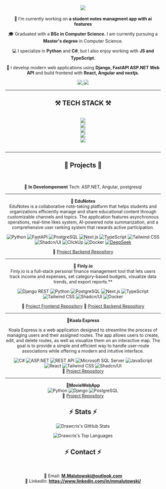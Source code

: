 <h1 align="center">
    <img src="https://readme-typing-svg.herokuapp.com/?font=Righteous&size=35&center=true&vCenter=true&width=500&height=70&duration=4000&lines=Hi+There!+👋;+I'm+Maciej+Małutowski!;" />
</h1>



<div align="center">
 
 🔭 I’m currently working on **a student notes managment app with ai features**

 🎓  Graduated with a **BSc in Computer Science.** I am currently pursuing a **Master's degree** in Computer Science.

💻 I specialize in **Python** and **C#**, but I also enjoy working with **JS and TypeScript**.

🚀 I develop modern web applications using **Django, FastAPI ASP.NET Web API** and build frontend with **React, Angular and nextjs**. 
 

 </div>
 
<div align="center"> 
  <a href="mailto:M.Malutowski@outlook.com">
    <img src="https://img.shields.io/badge/Outlook-333333?style=for-the-badge&logo=gmail&logoColor=blue" />
  </a>
  <a href="https://www.linkedin.com/in/mmalutowski" target="_blank">
    <img src="https://img.shields.io/badge/LinkedIn-0077B5?style=for-the-badge&logo=linkedin&logoColor=white" target="_blank" />
  </a>

</div>

 <hr/>

<h2 align="center">⚒️ TECH STACK ⚒️</h2>
<br/>
<div align="center">
<img src="https://skillicons.dev/icons?i=python,cs,javascript,typescript" /><br>
    <img src="https://skillicons.dev/icons?i=fastapi,django,dotnet,nextjs,react,angular" /><br>
    <img src="https://skillicons.dev/icons?i=postgresql,mysql,mongo" /><br>
    <img src="https://skillicons.dev/icons?i=docker,git,github" /><br>
    <img src="https://skillicons.dev/icons?i=vscode,visualstudio,rider,pycharm" /><br>
</div>

<br/>
<hr/>

<h2 align="center">📌 Projects 📌</h2> 
<br>
<div align="center">

📌 **In Develompement** 
Tech: ASP.NET, Angular, postgresql
<hr/>

📌 **EduNotes**  
EduNotes is a collaborative note-taking platform that helps students and organizations efficiently manage and share educational content through customizable channels and topics. The application features asynchronous operations, real-time likes system, AI-powered note summarization, and a comprehensive user ranking system that rewards active participation.

![Python](https://img.shields.io/badge/Python-3776AB?style=for-the-badge&logo=python&logoColor=white)
![FastAPI](https://img.shields.io/badge/FastAPI-009688?style=for-the-badge&logo=fastapi&logoColor=white)
![PostgreSQL](https://img.shields.io/badge/PostgreSQL-336791?style=for-the-badge&logo=postgresql&logoColor=white)
![Next.js](https://img.shields.io/badge/Next.js-000?logo=nextdotjs&logoColor=white)
![TypeScript](https://img.shields.io/badge/TypeScript-3178C6?style=for-the-badge&logo=typescript&logoColor=white)
![Tailwind CSS](https://img.shields.io/badge/Tailwind_CSS-38B2AC?style=for-the-badge&logo=tailwind-css&logoColor=white)
![Shadcn/UI](https://img.shields.io/badge/Shadcn/UI-000000?style=for-the-badge)
![ClickUp](https://img.shields.io/badge/ClickUp-7B68EE?style=for-the-badge&logo=clickup&logoColor=white)
![Docker](https://img.shields.io/badge/Docker-2496ED?style=for-the-badge&logo=docker&logoColor=white)
[![DeepSeek](https://img.shields.io/badge/DeepSeek-%23007ACC?logo=deepseek&logoColor=white)](https://deepseek.com)




📂 [Project Backend Repository](https://github.com/Drawcris/EduNotes_API)

<hr/>

📌 **Finly.io**  
 Finly.io is a full-stack personal finance management tool that lets users track income and expenses, set category-based budgets, visualize data trends, and export reports.**

![Django REST](https://img.shields.io/badge/Django%20REST-092E20?logo=django&logoColor=white)
![Python](https://img.shields.io/badge/Python-3776AB?style=for-the-badge&logo=python&logoColor=white)
![PostgreSQL](https://img.shields.io/badge/PostgreSQL-336791?style=for-the-badge&logo=postgresql&logoColor=white)
![Next.js](https://img.shields.io/badge/Next.js-000?logo=nextdotjs&logoColor=white)
![TypeScript](https://img.shields.io/badge/TypeScript-3178C6?style=for-the-badge&logo=typescript&logoColor=white)
![Tailwind CSS](https://img.shields.io/badge/Tailwind_CSS-38B2AC?style=for-the-badge&logo=tailwind-css&logoColor=white)
![Shadcn/UI](https://img.shields.io/badge/Shadcn/UI-000000?style=for-the-badge) 
![Docker](https://img.shields.io/badge/Docker-2496ED?style=for-the-badge&logo=docker&logoColor=white)

📂 [Project Frontend Repository](https://github.com/Drawcris/Finly-Front)
📂 [Project Backend Repository](https://github.com/Drawcris/Finly_API)

<hr/>

📌**Koala Express**

Koala Express is a web application designed to streamline the process of managing users and their assigned routes. The app allows users to create, edit, and delete routes, as well as visualize them on an interactive map. The goal is to provide a simple and efficient way to handle user-route associations while offering a modern and intuitive interface.

![C#](https://img.shields.io/badge/C%23-239120?style=for-the-badge&logo=c-sharp&logoColor=white) 
![ASP.NET](https://img.shields.io/badge/ASP.NET-5C2D91?style=for-the-badge&logo=.net&logoColor=white)
![REST API](https://img.shields.io/badge/REST%20API-005571?style=for-the-badge)
![Microsoft SQL Server](https://img.shields.io/badge/Microsoft_SQL_Server-2019-blue?logo=microsoftsqlserver&logoColor=white
)
![JavaScript](https://img.shields.io/badge/JavaScript-F7DF1E?style=for-the-badge&logo=javascript&logoColor=black)  
![React](https://img.shields.io/badge/React-61DAFB?style=for-the-badge&logo=react&logoColor=white)
![Tailwind CSS](https://img.shields.io/badge/Tailwind_CSS-38B2AC?style=for-the-badge&logo=tailwind-css&logoColor=white)
![Shadcn/UI](https://img.shields.io/badge/Shadcn/UI-000000?style=for-the-badge) <br>
📂 [Project Repository](https://github.com/Drawcris/GeoLocationAPI1.0)

<hr/>

📌**MovieWebApp** <br>
![Python](https://img.shields.io/badge/Python-3776AB?style=for-the-badge&logo=python&logoColor=white)
![Django](https://img.shields.io/badge/Django-092E20?style=for-the-badge&logo=django&logoColor=white)
![PostgreSQL](https://img.shields.io/badge/PostgreSQL-336791?style=for-the-badge&logo=postgresql&logoColor=white) <br>
📂 [Project Repository](https://github.com/Drawcris/MoviesWebApp)


<h2 align="center">⚡ Stats ⚡</h2>

<p align="center">
  <img src="https://github-readme-stats.vercel.app/api?username=Drawcris&theme=vue-dark&show_icons=true&hide_border=true&count_private=true" alt="Drawcris's GitHub Stats" />
</p>

<p align="center">
  <img src="https://github-readme-stats.vercel.app/api/top-langs/?username=Drawcris&theme=vue-dark&show_icons=true&hide_border=true&layout=compact&hide=jupyter%20notebook" alt="Drawcris's Top Languages" />
</p>





<h2 align="center">⚡ Contact ⚡</h2>
<br>
<div align=center>

📧 Email: **M.Malutowski@outlook.com**  
🔗 LinkedIn: **https://www.linkedin.com/in/mmalutowski/**
</div>
